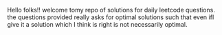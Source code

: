Hello folks!!
welcome tomy repo of solutions for daily leetcode questions.
the questions provided really asks for optimal solutions such that even ifI give it a solution which I think is right is not necessarily optimal.